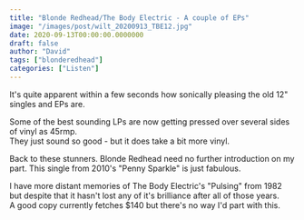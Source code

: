 ```yaml
---
title: "Blonde Redhead/The Body Electric - A couple of EPs"
image: "/images/post/wilt_20200913_TBE12.jpg"
date: 2020-09-13T00:00:00.0000000
draft: false
author: "David"
tags: ["blonderedhead"]
categories: ["Listen"]
---
```

 It's quite apparent within a few seconds how sonically pleasing the old 12" singles and EPs are.   
  
Some of the best sounding LPs are now getting pressed over several sides of vinyl as 45rmp.   
They just sound so good - but it does take a bit more vinyl.   
  
Back to these stunners. Blonde Redhead need no further introduction on my part. This single from 2010's "Penny Sparkle" is just fabulous.   
  
I have more distant memories of The Body Electric's "Pulsing" from 1982 but despite that it hasn't lost any of it's brilliance after all of those years.    
A good copy currently fetches $140 but there's no way I'd part with this.